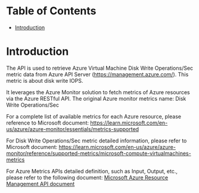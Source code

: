 # Table of Contents
- [Introduction](#introduction)


# Introduction <a name="introduction"></a>
The API is used to retrieve Azure Virtual Machine Disk Write Operations/Sec metric data from Azure API Server (https://management.azure.com/). This metric is about disk write IOPS.



It leverages the Azure Monitor solution to fetch metrics of Azure resources via the Azure RESTful API. The original Azure monitor metrics name: Disk Write Operations/Sec



For a complete list of available metrics for each Azure resource, please reference to Microsoft document: https://learn.microsoft.com/en-us/azure/azure-monitor/essentials/metrics-supported 

For Disk Write Operations/Sec metric detailed information, please refer to Microsoft document: https://learn.microsoft.com/en-us/azure/azure-monitor/reference/supported-metrics/microsoft-compute-virtualmachines-metrics

For Azure Metrics APIs detailed definition, such as Input, Output, etc., please refer to the following document:
[Microsoft Azure Resource Management API document](https://learn.microsoft.com/en-us/rest/api/monitor/metrics/list?view=rest-monitor-2023-10-01&tabs=HTTP)
